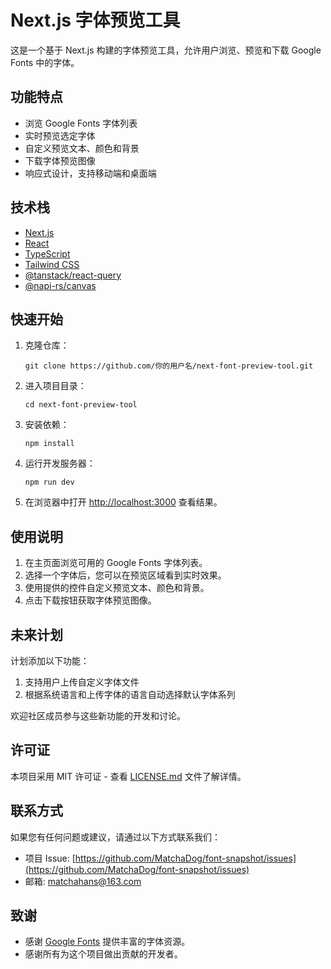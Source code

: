 # Next.js 字体预览工具

这是一个基于 Next.js 构建的字体预览工具，允许用户浏览、预览和下载 Google Fonts 中的字体。

## 功能特点

- 浏览 Google Fonts 字体列表
- 实时预览选定字体
- 自定义预览文本、颜色和背景
- 下载字体预览图像
- 响应式设计，支持移动端和桌面端

## 技术栈

- [Next.js](https://nextjs.org/)
- [React](https://reactjs.org/)
- [TypeScript](https://www.typescriptlang.org/)
- [Tailwind CSS](https://tailwindcss.com/)
- [@tanstack/react-query](https://tanstack.com/query/latest)
- [@napi-rs/canvas](https://github.com/Brooooooklyn/canvas)

## 快速开始

1. 克隆仓库：
   ```
   git clone https://github.com/你的用户名/next-font-preview-tool.git
   ```

2. 进入项目目录：
   ```
   cd next-font-preview-tool
   ```

3. 安装依赖：
   ```
   npm install
   ```

4. 运行开发服务器：
   ```
   npm run dev
   ```

5. 在浏览器中打开 [http://localhost:3000](http://localhost:3000) 查看结果。

## 使用说明

1. 在主页面浏览可用的 Google Fonts 字体列表。
2. 选择一个字体后，您可以在预览区域看到实时效果。
3. 使用提供的控件自定义预览文本、颜色和背景。
4. 点击下载按钮获取字体预览图像。

## 未来计划

计划添加以下功能：

1. 支持用户上传自定义字体文件
2. 根据系统语言和上传字体的语言自动选择默认字体系列

欢迎社区成员参与这些新功能的开发和讨论。

<!-- ## 贡献

欢迎贡献！请阅读 [CONTRIBUTING.md](CONTRIBUTING.md) 了解如何为这个项目做出贡献。 -->

## 许可证

本项目采用 MIT 许可证 - 查看 [LICENSE.md](LICENSE.md) 文件了解详情。

## 联系方式

如果您有任何问题或建议，请通过以下方式联系我们：

- 项目 Issue: [https://github.com/MatchaDog/font-snapshot/issues](https://github.com/MatchaDog/font-snapshot/issues)
- 邮箱: matchahans@163.com

## 致谢

- 感谢 [Google Fonts](https://fonts.google.com/) 提供丰富的字体资源。
- 感谢所有为这个项目做出贡献的开发者。
